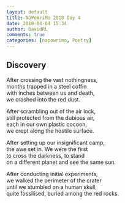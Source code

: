 ```yaml
---  
layout: default  
title: NaPoWriMo 2018 Day 4  
date: 2018-04-04 15:34  
author: DavidRL  
comments: true  
categories: [napowrimo, Poetry]
---  
```

## Discovery  

After crossing the vast nothingness,  
months trapped in a steel coffin  
with inches between us and death,  
we crashed into the red dust.  

After scrambling out of the air lock,  
still protected from the dubious air,  
each in our own plastic cocoon,  
we crept along the hostile surface.  

After setting up our insignificant camp,  
the awe set in. We were the first  
to cross the darkness, to stand  
on a different planet and see the same sun.  

After conducting initial experiments,  
we walked the perimeter of the crater  
until we stumbled on a human skull,  
quite fossilised, buried among the red rocks.  
